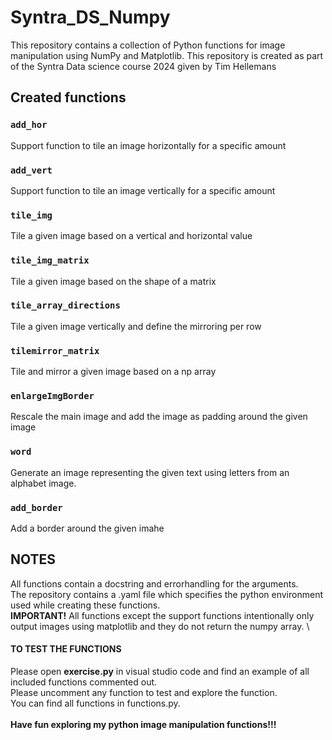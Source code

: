 # Syntra_DS_Numpy

This repository contains a collection of Python functions for image manipulation using NumPy and Matplotlib.
This repository is created as part of the Syntra Data science course 2024 given by Tim Hellemans

## Created functions

### `add_hor`
Support function to tile an image horizontally for a specific amount
### `add_vert`
Support function to tile an image vertically for a specific amount
### `tile_img`
Tile a given image based on a vertical and horizontal value
### `tile_img_matrix`
Tile a given image based on the shape of a matrix
### `tile_array_directions`
Tile a given image vertically and define the mirroring per row
### `tilemirror_matrix`
Tile and mirror a given image based on a np array
### `enlargeImgBorder`
Rescale the main image and add the image as padding around the given image
### `word`
Generate an image representing the given text using letters from an alphabet image.
### `add_border`
Add a border around the given imahe

## NOTES

All functions contain a docstring and errorhandling for the arguments.\
The repository contains a .yaml file which specifies the python environment used while creating these functions.\
**IMPORTANT!** All functions except the support functions intentionally only output images using matplotlib and they do not return the numpy array. \

#### TO TEST THE FUNCTIONS
Please open **exercise.py** in visual studio code and find an example of all included functions commented out. \
Please uncomment any function to test and explore the function. \
You can find all functions in functions.py.\
\
**Have fun exploring my python image manipulation functions!!!**

